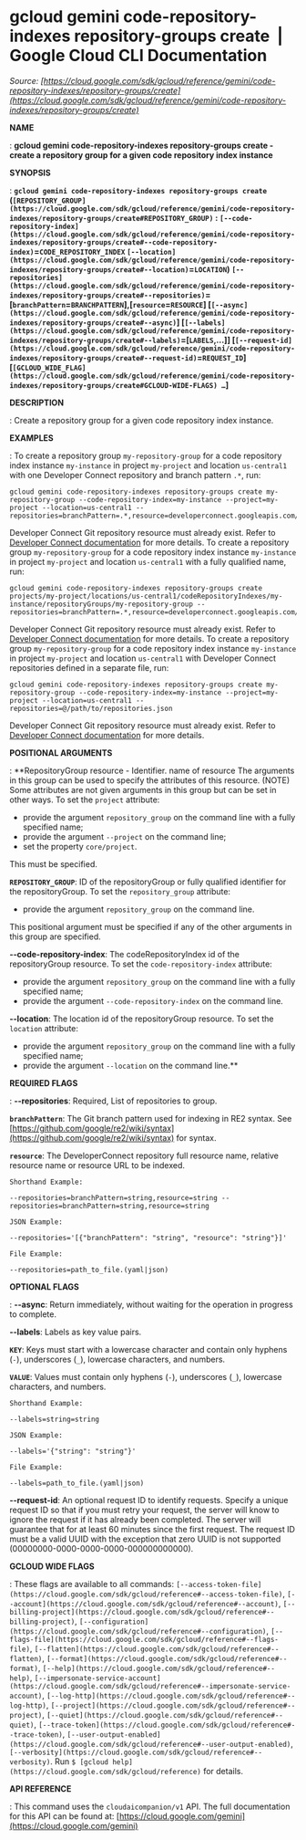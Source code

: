# gcloud gemini code-repository-indexes repository-groups create  |  Google Cloud CLI Documentation

*Source: [https://cloud.google.com/sdk/gcloud/reference/gemini/code-repository-indexes/repository-groups/create](https://cloud.google.com/sdk/gcloud/reference/gemini/code-repository-indexes/repository-groups/create)*

**NAME**

: **gcloud gemini code-repository-indexes repository-groups create - create a repository group for a given code repository index instance**

**SYNOPSIS**

: **`gcloud gemini code-repository-indexes repository-groups create` (`[REPOSITORY_GROUP](https://cloud.google.com/sdk/gcloud/reference/gemini/code-repository-indexes/repository-groups/create#REPOSITORY_GROUP)` : `[--code-repository-index](https://cloud.google.com/sdk/gcloud/reference/gemini/code-repository-indexes/repository-groups/create#--code-repository-index)`=`CODE_REPOSITORY_INDEX` `[--location](https://cloud.google.com/sdk/gcloud/reference/gemini/code-repository-indexes/repository-groups/create#--location)`=`LOCATION`) `[--repositories](https://cloud.google.com/sdk/gcloud/reference/gemini/code-repository-indexes/repository-groups/create#--repositories)`=[`branchPattern`=`BRANCHPATTERN`],[`resource`=`RESOURCE`] [`[--async](https://cloud.google.com/sdk/gcloud/reference/gemini/code-repository-indexes/repository-groups/create#--async)`] [`[--labels](https://cloud.google.com/sdk/gcloud/reference/gemini/code-repository-indexes/repository-groups/create#--labels)`=[`LABELS`,…]] [`[--request-id](https://cloud.google.com/sdk/gcloud/reference/gemini/code-repository-indexes/repository-groups/create#--request-id)`=`REQUEST_ID`] [`[GCLOUD_WIDE_FLAG](https://cloud.google.com/sdk/gcloud/reference/gemini/code-repository-indexes/repository-groups/create#GCLOUD-WIDE-FLAGS) …`]**

**DESCRIPTION**

: Create a repository group for a given code repository index instance.

**EXAMPLES**

: To create a repository group `my-repository-group` for a code
repository index instance `my-instance` in project
`my-project` and location `us-central1` with one Developer
Connect repository and branch pattern `.*`, run:

```
gcloud gemini code-repository-indexes repository-groups create my-repository-group --code-repository-index=my-instance --project=my-project --location=us-central1 --repositories=branchPattern=.*,resource=developerconnect.googleapis.com/projects/<PROJECT>/locations/<LOCATION>/connections/<CONNECTION>/gitRepositoryLinks/<REPOSITORY>
```

Developer Connect Git repository resource must already exist. Refer to [Developer
Connect documentation](http://cloud.google.com/developer-connect/docs/connect-repo) for more details.
To create a repository group `my-repository-group` for a code
repository index instance `my-instance` in project
`my-project` and location `us-central1` with a fully
qualified name, run:

```
gcloud gemini code-repository-indexes repository-groups create projects/my-project/locations/us-central1/codeRepositoryIndexes/my-instance/repositoryGroups/my-repository-group --repositories=branchPattern=.*,resource=developerconnect.googleapis.com/projects/<PROJECT>/locations/<LOCATION>/connections/<CONNECTION>/gitRepositoryLinks/<REPOSITORY>
```

Developer Connect Git repository resource must already exist. Refer to [Developer
Connect documentation](http://cloud.google.com/developer-connect/docs/connect-repo) for more details.
To create a repository group `my-repository-group` for a code
repository index instance `my-instance` in project
`my-project` and location `us-central1` with Developer
Connect repositories defined in a separate file, run:

```
gcloud gemini code-repository-indexes repository-groups create my-repository-group --code-repository-index=my-instance --project=my-project --location=us-central1 --repositories=@/path/to/repositories.json
```

Developer Connect Git repository resource must already exist. Refer to [Developer
Connect documentation](http://cloud.google.com/developer-connect/docs/connect-repo) for more details.

**POSITIONAL ARGUMENTS**

: **RepositoryGroup resource - Identifier. name of resource The arguments in this
group can be used to specify the attributes of this resource. (NOTE) Some
attributes are not given arguments in this group but can be set in other ways.
To set the `project` attribute:

- provide the argument `repository_group` on the command line with a
fully specified name;
- provide the argument `--project` on the command line;
- set the property `core/project`.

This must be specified.

**`REPOSITORY_GROUP`**:
ID of the repositoryGroup or fully qualified identifier for the repositoryGroup.
To set the `repository_group` attribute:

- provide the argument `repository_group` on the command line.

This positional argument must be specified if any of the other arguments in this
group are specified.

**--code-repository-index**:
The codeRepositoryIndex id of the repositoryGroup resource.
To set the `code-repository-index` attribute:

- provide the argument `repository_group` on the command line with a
fully specified name;
- provide the argument `--code-repository-index` on the command line.

**--location**:
The location id of the repositoryGroup resource.
To set the `location` attribute:

- provide the argument `repository_group` on the command line with a
fully specified name;
- provide the argument `--location` on the command line.**

**REQUIRED FLAGS**

: **--repositories**:
Required, List of repositories to group.

**`branchPattern`**:
The Git branch pattern used for indexing in RE2 syntax. See [https://github.com/google/re2/wiki/syntax](https://github.com/google/re2/wiki/syntax)
for syntax.

**`resource`**:
The DeveloperConnect repository full resource name, relative resource name or
resource URL to be indexed.

`Shorthand Example:`

```
--repositories=branchPattern=string,resource=string --repositories=branchPattern=string,resource=string
```

`JSON Example:`

```
--repositories='[{"branchPattern": "string", "resource": "string"}]'
```

`File Example:`

```
--repositories=path_to_file.(yaml|json)
```

**OPTIONAL FLAGS**

: **--async**:
Return immediately, without waiting for the operation in progress to complete.

**--labels**:
Labels as key value pairs.

**`KEY`**:
Keys must start with a lowercase character and contain only hyphens
(`-`), underscores (`_`), lowercase characters, and
numbers.

**`VALUE`**:
Values must contain only hyphens (`-`), underscores (`_`),
lowercase characters, and numbers.

`Shorthand Example:`

```
--labels=string=string
```

`JSON Example:`

```
--labels='{"string": "string"}'
```

`File Example:`

```
--labels=path_to_file.(yaml|json)
```

**--request-id**:
An optional request ID to identify requests. Specify a unique request ID so that
if you must retry your request, the server will know to ignore the request if it
has already been completed. The server will guarantee that for at least 60
minutes since the first request.
The request ID must be a valid UUID with the exception that zero UUID is not
supported (00000000-0000-0000-0000-000000000000).

**GCLOUD WIDE FLAGS**

: These flags are available to all commands: `[--access-token-file](https://cloud.google.com/sdk/gcloud/reference#--access-token-file)`,
`[--account](https://cloud.google.com/sdk/gcloud/reference#--account)`, `[--billing-project](https://cloud.google.com/sdk/gcloud/reference#--billing-project)`,
`[--configuration](https://cloud.google.com/sdk/gcloud/reference#--configuration)`,
`[--flags-file](https://cloud.google.com/sdk/gcloud/reference#--flags-file)`,
`[--flatten](https://cloud.google.com/sdk/gcloud/reference#--flatten)`, `[--format](https://cloud.google.com/sdk/gcloud/reference#--format)`, `[--help](https://cloud.google.com/sdk/gcloud/reference#--help)`, `[--impersonate-service-account](https://cloud.google.com/sdk/gcloud/reference#--impersonate-service-account)`,
`[--log-http](https://cloud.google.com/sdk/gcloud/reference#--log-http)`,
`[--project](https://cloud.google.com/sdk/gcloud/reference#--project)`, `[--quiet](https://cloud.google.com/sdk/gcloud/reference#--quiet)`, `[--trace-token](https://cloud.google.com/sdk/gcloud/reference#--trace-token)`, `[--user-output-enabled](https://cloud.google.com/sdk/gcloud/reference#--user-output-enabled)`,
`[--verbosity](https://cloud.google.com/sdk/gcloud/reference#--verbosity)`.
Run `$ [gcloud help](https://cloud.google.com/sdk/gcloud/reference)` for details.

**API REFERENCE**

: This command uses the `cloudaicompanion/v1` API. The full
documentation for this API can be found at: [https://cloud.google.com/gemini](https://cloud.google.com/gemini)
